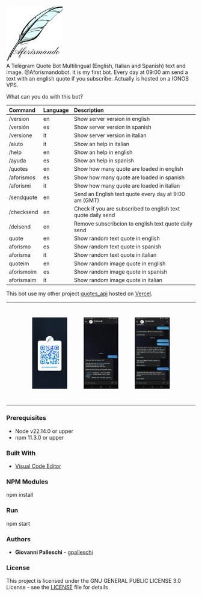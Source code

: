 <div style="flex">
<img src="./img/Aforismando.jpg" alt="Aforismando" style="height: 30%; width:30%;"/>
</div>
A Telegram Quote Bot Multilingual (English, Italian and Spanish) text and image. @Aforismandobot. It is my first bot.
Every day at 09:00 am send a text with an english quote if you subscribe.   
Actually is hosted on a IONOS VPS.

What can you do with this bot? 

| Command   | Language     | Description  
| :-------- | :------- | :-------- | 
| /version | en | Show server version in english |
| /versión | es | Show server version in spanish |
| /versione | it | Show server version in italian |
| /aiuto | it | Show an help in italian |
| /help | en | Show an help in english |
| /ayuda | es | Show an help in spanish |
| /quotes | en | Show how many quote are loaded in english |
| /aforismos | es | Show how many quote are loaded in spanish |
| /aforismi | it | Show how many quote are loaded in italian |
| /sendquote | en | Send an English text quote every day at 9:00 am (GMT) |
| /checksend | en | Check if you are subscribed to english text quote daily send |
| /delsend | en | Remove subscribcion to english text quote daily send |
| quote | en | Show random text quote in english |
| aforismo | es | Show random text quote in spanish |
| aforisma | it | Show random text quote in italian |
| quoteim | en | Show random image quote in english |
| aforismoim | es | Show random image quote in spanish |
| aforismaim | it | Show random image quote in italian |

This bot use my other project [quotes_api](https://github.com/gpalleschi/quotes_api) hosted on [Vercel](https://quotes-api-three.vercel.app/api/).  
<hr/>
<div align="center" class="flex-container" style="margin: 20px;">
<img src="./img/qraforismandobot.jpg" alt="Aforismando" style="margin:20px; height: 20%; width:20%;"/>
<img src="./img/screenshot0.jpg" alt="Aforismando" style="margin:20px; height: 20%; width:20%;"/>
<img src="./img/screenshot.jpg" alt="Aforismando" style="margin:20px; height: 20%; width:20%;"/>
</div>
<hr/>

### Prerequisites  

* Node v22.14.0 or upper
* npm  11.3.0 or upper

### Built With  
* [Visual Code Editor](https://code.visualstudio.com)  

### NPM Modules
npm install  

### Run
npm start

### Authors  

* **Giovanni Palleschi** - [gpalleschi](https://github.com/gpalleschi)  


### License

This project is licensed under the GNU GENERAL PUBLIC LICENSE 3.0 License - see the [LICENSE](LICENSE) file for details  
